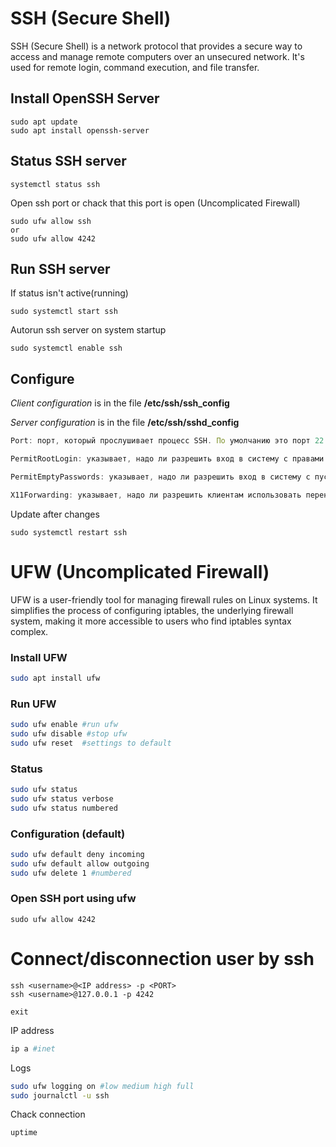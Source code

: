 # SSH (Secure Shell)
SSH (Secure Shell) is a network protocol that provides a secure way to access and manage remote computers over an unsecured network. It's used for remote login, command execution, and file transfer.


## Install OpenSSH Server
```
sudo apt update
sudo apt install openssh-server
```

## Status SSH server
```
systemctl status ssh
```

Open ssh port or chack that this port is open (Uncomplicated Firewall)
```
sudo ufw allow ssh
or
sudo ufw allow 4242
```

## Run SSH server
If status isn't active(running)
```
sudo systemctl start ssh
```

Autorun ssh server on system startup
```
sudo systemctl enable ssh
```

## Configure
*Client configuration* is in the file **/etc/ssh/ssh_config**

*Server configuration* is in the file  **/etc/ssh/sshd_config**
```JavaScript
Port: порт, который прослушивает процесс SSH. По умолчанию это порт 22.

PermitRootLogin: указывает, надо ли разрешить вход в систему с правами root

PermitEmptyPasswords: указывает, надо ли разрешить вход в систему с пустым паролем. По умолчанию значение - no, то есть вход с пустым паролем запрещен

X11Forwarding: указывает, надо ли разрешить клиентам использовать перенаправление X11 (графический интерфейс).
```
Update after changes
```
sudo systemctl restart ssh
```


# UFW (Uncomplicated Firewall)
UFW is a user-friendly tool for managing firewall rules on Linux systems. It simplifies the process of configuring iptables, the underlying firewall system, making it more accessible to users who find iptables syntax complex.

### Install UFW
```Bash
sudo apt install ufw
```

### Run UFW
```Bash
sudo ufw enable #run ufw
sudo ufw disable #stop ufw
sudo ufw reset  #settings to default
```

### Status
```Bash
sudo ufw status
sudo ufw status verbose
sudo ufw status numbered
```

### Configuration (default)
```Bash
sudo ufw default deny incoming
sudo ufw default allow outgoing
sudo ufw delete 1 #numbered
```

### Open SSH port using ufw
```
sudo ufw allow 4242
```

# Connect/disconnection user by ssh
```
ssh <username>@<IP address> -p <PORT>
ssh <username>@127.0.0.1 -p 4242

exit
```

IP address
```Bash
ip a #inet
```

Logs
```Bash
sudo ufw logging on #low medium high full
sudo journalctl -u ssh
```

Chack connection
```
uptime
```
